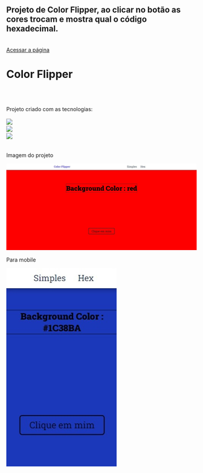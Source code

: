 <h2>Projeto de Color Flipper, ao clicar no botão as cores trocam e mostra qual o código hexadecimal.</h2>
<br>
<a href="https://troca-cores-color.netlify.app/">Acessar a página</a>

<br>
<h1>Color Flipper</h1>
<br>
<br>
<p>Projeto criado com as tecnologias:
<br>
<br>
    <img src="https://img.shields.io/badge/HTML5-E34F26?style=for-the-badge&logo=html5&logoColor=white">
    <br>
    <img src="https://img.shields.io/badge/CSS3-1572B6?style=for-the-badge&logo=css3&logoColor=white">
    <br>
    <img src="https://img.shields.io/badge/JavaScript-F7DF1E?style=for-the-badge&logo=javascript&logoColor=black"></img>
<br>
<br>
<p> Imagem do projeto </p>
<img src="https://github.com/JhonatanSamuel/Flipper-de-cores/blob/master/img/img1.jpg?raw=true">

<p> Para mobile </p>
<img src="https://github.com/JhonatanSamuel/Flipper-de-cores/blob/master/img/img%202.jpg?raw=true">
